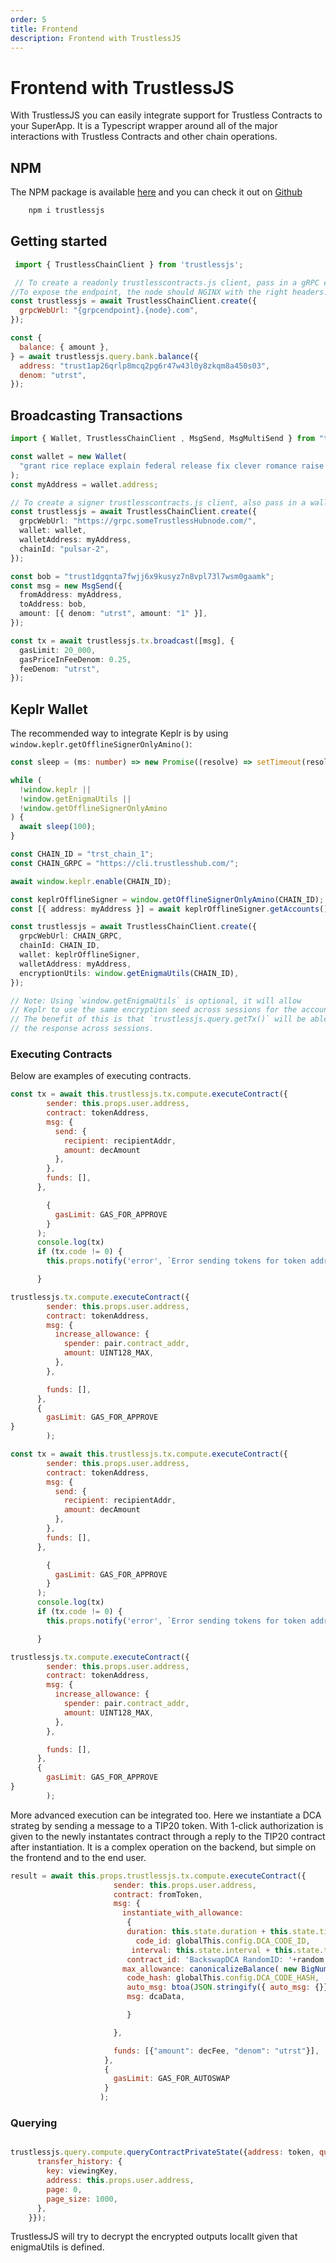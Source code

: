 ```yaml
---
order: 5
title: Frontend
description: Frontend with TrustlessJS
---
```


# Frontend with TrustlessJS

With TrustlessJS you can easily integrate support for Trustless Contracts to your SuperApp.
It is a Typescript wrapper around all of the major interactions with Trustless Contracts and other chain operations.



## NPM

The NPM package is available [here](https://www.npmjs.com/package/trustlessjs) and you can check it out on [Github](https://github.com/danieljdd/TrustlessJS) 

```bash
    npm i trustlessjs
```

## Getting started


``` javascript
 import { TrustlessChainClient } from 'trustlessjs';

 // To create a readonly trustlesscontracts.js client, pass in a gRPC endpoint. 
//To expose the endpoint, the node should NGINX with the right headers. Preflight should include x-grpc-web and content-type, as well as the allow-orgin from header to be [*] or point to the app url.
const trustlessjs = await TrustlessChainClient.create({
  grpcWebUrl: "{grpcendpoint}.{node}.com",
});

const {
  balance: { amount },
} = await trustlessjs.query.bank.balance({
  address: "trust1ap26qrlp8mcq2pg6r47w43l0y8zkqm8a450s03",
  denom: "utrst",
});
```


## Broadcasting Transactions

```ts
import { Wallet, TrustlessChainClient , MsgSend, MsgMultiSend } from "trustlessjs";

const wallet = new Wallet(
  "grant rice replace explain federal release fix clever romance raise often wild taxi quarter soccer fiber love must tape steak together observe swap guitar",
);
const myAddress = wallet.address;

// To create a signer trustlesscontracts.js client, also pass in a wallet
const trustlessjs = await TrustlessChainClient.create({
  grpcWebUrl: "https://grpc.someTrustlessHubnode.com/",
  wallet: wallet,
  walletAddress: myAddress,
  chainId: "pulsar-2",
});

const bob = "trust1dgqnta7fwjj6x9kusyz7n8vpl73l7wsm0gaamk";
const msg = new MsgSend({
  fromAddress: myAddress,
  toAddress: bob,
  amount: [{ denom: "utrst", amount: "1" }],
});

const tx = await trustlessjs.tx.broadcast([msg], {
  gasLimit: 20_000,
  gasPriceInFeeDenom: 0.25,
  feeDenom: "utrst",
});
```

## Keplr Wallet

The recommended way to integrate Keplr is by using `window.keplr.getOfflineSignerOnlyAmino()`:

```ts
const sleep = (ms: number) => new Promise((resolve) => setTimeout(resolve, ms));

while (
  !window.keplr ||
  !window.getEnigmaUtils ||
  !window.getOfflineSignerOnlyAmino
) {
  await sleep(100);
}

const CHAIN_ID = "trst_chain_1";
const CHAIN_GRPC = "https://cli.trustlesshub.com/";

await window.keplr.enable(CHAIN_ID);

const keplrOfflineSigner = window.getOfflineSignerOnlyAmino(CHAIN_ID);
const [{ address: myAddress }] = await keplrOfflineSigner.getAccounts();

const trustlessjs = await TrustlessChainClient.create({
  grpcWebUrl: CHAIN_GRPC,
  chainId: CHAIN_ID,
  wallet: keplrOfflineSigner,
  walletAddress: myAddress,
  encryptionUtils: window.getEnigmaUtils(CHAIN_ID),
});

// Note: Using `window.getEnigmaUtils` is optional, it will allow
// Keplr to use the same encryption seed across sessions for the account.
// The benefit of this is that `trustlessjs.query.getTx()` will be able to decrypt
// the response across sessions.
```

### Executing Contracts

Below are examples of executing contracts. 

``` javascript
const tx = await this.trustlessjs.tx.compute.executeContract({
        sender: this.props.user.address,
        contract: tokenAddress,
        msg: {
          send: {
            recipient: recipientAddr,
            amount: decAmount
          },
        },
        funds: [],
      },

        {
          gasLimit: GAS_FOR_APPROVE
        }
      );
      console.log(tx)
      if (tx.code != 0) {
        this.props.notify('error', `Error sending tokens for token address ${tokenAddress}: ${tx.rawLog}`);

      }

trustlessjs.tx.compute.executeContract({
        sender: this.props.user.address,
        contract: tokenAddress,
        msg: {
          increase_allowance: {
            spender: pair.contract_addr,
            amount: UINT128_MAX,
          },
        },

        funds: [],
      },
      {
        gasLimit: GAS_FOR_APPROVE
}
        );
```



``` javascript
const tx = await this.trustlessjs.tx.compute.executeContract({
        sender: this.props.user.address,
        contract: tokenAddress,
        msg: {
          send: {
            recipient: recipientAddr,
            amount: decAmount
          },
        },
        funds: [],
      },

        {
          gasLimit: GAS_FOR_APPROVE
        }
      );
      console.log(tx)
      if (tx.code != 0) {
        this.props.notify('error', `Error sending tokens for token address ${tokenAddress}: ${tx.rawLog}`);

      }

trustlessjs.tx.compute.executeContract({
        sender: this.props.user.address,
        contract: tokenAddress,
        msg: {
          increase_allowance: {
            spender: pair.contract_addr,
            amount: UINT128_MAX,
          },
        },

        funds: [],
      },
      {
        gasLimit: GAS_FOR_APPROVE
}
        );
```


More advanced execution can be integrated too. Here we instantiate a DCA strateg by sending a message to a TIP20 token. With 1-click authorization is given to the newly instantates contract through a reply to the TIP20 contract after instantiation. It is a complex operation on the backend, but simple on the frontend and to the end user.

``` javascript
result = await this.props.trustlessjs.tx.compute.executeContract({
                       sender: this.props.user.address,
                       contract: fromToken,
                       msg: {
                         instantiate_with_allowance:
                          {
                          duration: this.state.duration + this.state.time,
                            code_id: globalThis.config.DCA_CODE_ID,
                           interval: this.state.interval + this.state.timeI,
                          contract_id: 'BackswapDCA RandomID: '+random.toString(),
                         max_allowance: canonicalizeBalance( new BigNumber(this.state.maxAllowance), fromDecimals ).toNumber().toString(),
                          code_hash: globalThis.config.DCA_CODE_HASH,
                          auto_msg: btoa(JSON.stringify({ auto_msg: {}})),
                          msg: dcaData,

                          }

                       },

                       funds: [{"amount": decFee, "denom": "utrst"}],
                     },
                     {
                       gasLimit: GAS_FOR_AUTOSWAP
                     }
                    );

```


### Querying

``` javascript

trustlessjs.query.compute.queryContractPrivateState({address: token, query: {
      transfer_history: {
        key: viewingKey,
        address: this.props.user.address,
        page: 0,
        page_size: 1000,
      },
    }});
```

TrustlessJS will try to decrypt the encrypted outputs locallt given that enigmaUtils is defined. 

